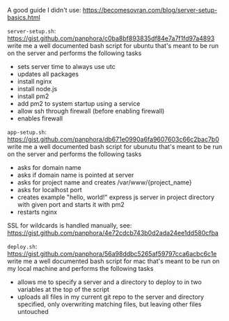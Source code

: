 A good guide I didn't use: https://becomesovran.com/blog/server-setup-basics.html

`server-setup.sh`: https://gist.github.com/panphora/c0ba8bf893835df84e7a7f1fd97a4893
write me a well documented bash script for ubuntu that's meant to be run on the server and performs the following tasks
* sets server time to always use utc
* updates all packages
* install nginx
* install node.js
* install pm2
* add pm2 to system startup using a service
* allow ssh through firewall (before enabling firewall)
* enables firewall

`app-setup.sh`: https://gist.github.com/panphora/db671e0990a6fa9607603c66c2bac7b0
write me a well documented bash script for ubunutu that's meant to be run on the server and performs the following tasks
* asks for domain name
* asks if domain name is pointed at server
* asks for project name and creates /var/www/{project_name}
* asks for localhost port
* creates example "hello, world!" express js server in project directory with given port and starts it with pm2
* restarts nginx

SSL for wildcards is handled manually, see: https://gist.github.com/panphora/4e72cdcb743b0d2ada24ee1dd580cfba

`deploy.sh`: https://gist.github.com/panphora/56a98ddbc5265af59797cca6acbc6c1e
write me a well documented bash script for mac that's meant to be run on my local machine and performs the following tasks
* allows me to specify a server and a directory to deploy to in two variables at the top of the script
* uploads all files in my current git repo to the server and directory specified, only overwriting matching files, but leaving other files untouched


